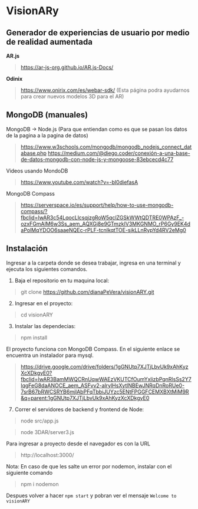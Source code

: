 # VisionARy
## Generador de experiencias de usuario por medio de realidad aumentada
**AR.js**
> https://ar-js-org.github.io/AR.js-Docs/

**Odinix**
> https://www.onirix.com/es/webar-sdk/ (Esta página podra ayudarnos para crear nuevos modelos 3D para el AR)

## MongoDB (manuales)

MongoDB -> Node.js (Para que entiendan como es que se pasan los datos de la pagina a la pagina de datos)
> https://www.w3schools.com/mongodb/mongodb_nodejs_connect_database.php
> https://medium.com/@diego.coder/conexión-a-una-base-de-datos-mongodb-con-node-js-y-mongoose-83ebcecd4c77

Videos usando MondoDB
> https://www.youtube.com/watch?v=-bI0diefasA

MongoDB Compass
> https://serverspace.io/es/support/help/how-to-use-mongodb-compass/?fbclid=IwAR3c54LqocLlcsqjzgRoW5qclZGSkWWtQDTRE0WPAzF_-ozxFGmAlM6w3Ss_aem_AQXGj8e9GTmzkIV3MKGNMO_rP6Gy9EK4daPolMqYDOO6saaeNQEc-rPLF-tcnIkqtTOE-sjkLLnRypYd4RV2eMg0

## Instalación

Ingresar a la carpeta donde se desea trabajar, ingresa en una terminal y ejecuta los siguientes comandos.

1. Baja el repositorio en tu maquina local:
> git clone https://github.com/dianaPeVera/visionARY.git

2. Ingresar en el proyecto:
> cd visionARY

3. Instalar las dependecias:
> npm install

El proyecto funciona con MongoDB Compass. En el siguiente enlace se encuentra un instalador para mysql.
> https://drive.google.com/drive/folders/1gGNUtp7XJTjLbvUk9xAhKyzXcXDkgyE0?fbclid=IwAR3BamMWQCRnUqwWAEzVKUTCfOumYxlizbPqnRlsSs2Y7lqgFeG8daANOCE_aem_ASFvv2-alrylHsXytlNBEwJNRqDnRoRUe0-7srB67bRWCSRYB6mjlAbPFqTbbiJUYzc5ENtFPGGFCEMXBXtMiM9R&q=parent:1gGNUtp7XJTjLbvUk9xAhKyzXcXDkgyE0


7. Correr el servidores de backend y frontend de Node:
> node src/app.js

> node 3DAR/server3.js

Para ingresar a proyecto desde el navegador es con la URL
> http://localhost:3000/


Nota: En caso de que les salte un error por nodemon, instalar con el siguiente comando
> npm i nodemon

Despues volver a hacer `npm start` y pobran ver el mensaje `Welcome to visionARY`

